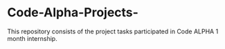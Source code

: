 # Code-Alpha-Projects-
This repository consists of the project tasks participated in Code ALPHA 1 month internship.
